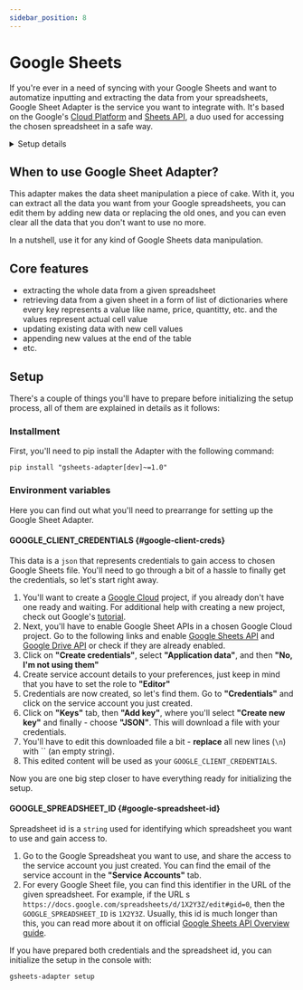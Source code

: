 ```yaml
---
sidebar_position: 8
---
```


# Google Sheets

If you're ever in a need of syncing with your Google Sheets and want to automatize inputting and extracting the data from your spreadsheets, Google Sheet Adapter is the service you want to integrate with.
It's based on the Google's [Cloud Platform](https://console.cloud.google.com/) and [Sheets API](https://developers.google.com/sheets/api), a duo used for accessing the chosen spreadsheet in a safe way.

<details>
  <summary>Setup details</summary>
  <div>
    <div><p><b>Environment variables:</b></p>
        <ul>
            <li>GOOGLE_CLIENT_CREDENTIALS</li>
            <li>GOOGLE_SPREADSHEET_ID</li>
        </ul>
    </div>
    <div>
        <p><b>Installment:</b></p>
        <ul>
            <li><code>pip install "gsheets-adapter[dev]~=1.0"</code></li>
        </ul>
    </div>
    <div>
        <p><b>Initialize setup:</b></p>
        <ul><li><p><code>gsheets-adapter setup</code></p></li></ul>
    </div>
  </div>
</details>

## When to use Google Sheet Adapter?

This adapter makes the data sheet manipulation a piece of cake. With it, you can extract all the data you want from your Google spreadsheets, 
you can edit them by adding new data or replacing the old ones, and you can even clear all the data that you don't want to use no more.

In a nutshell, use it for any kind of Google Sheets data manipulation.

## Core features
- extracting the whole data from a given spreadsheet
- retrieving data from a given sheet in a form of list of dictionaries where every key represents a value like name, price, quantitty, etc. and the values represent actual cell value
- updating existing data with new cell values
- appending new values at the end of the table
- etc.

## Setup
There's a couple of things you'll have to prepare before initializing the setup process, all of them are explained in details as it follows:  
### Installment
First, you'll need to pip install the Adapter with the following command:
```console
pip install "gsheets-adapter[dev]~=1.0"
```
### Environment variables
Here you can find out what you'll need to prearrange for setting up the Google Sheet Adapter. 
#### GOOGLE_CLIENT_CREDENTIALS {#google-client-creds}
This data is a `json` that represents credentials to gain access to chosen Google Sheets file. 
You'll need to go through a bit of a hassle to finally get the credentials, so let's start right away.

1. You'll want to create a [Google Cloud](https://console.cloud.google.com/) project, if you already don't have one ready and waiting. For additional help with creating a new project, check out Google's [tutorial](https://developers.google.com/workspace/guides/create-project).
2. Next, you'll have to enable Google Sheet APIs in a chosen Google Cloud project. Go to the following links and enable [Google Sheets API](https://console.cloud.google.com/apis/library/sheets.googleapis.com) and [Google Drive API](https://console.cloud.google.com/apis/library/drive.googleapis.com) or check if they are already enabled.
3. Click on **"Create credentials"**, select **"Application data"**, and then **"No, I'm not using them"**
4. Create service account details to your preferences, just keep in mind that you have to set the role to **"Editor"**
5. Credentials are now created, so let's find them. Go to **"Credentials"** and click on the service account you just created.
6. Click on **"Keys"** tab, then **"Add key"**, where you'll select **"Create new key"** and finally - choose **"JSON"**. This will download a file with your credentials.
7. You'll have to edit this downloaded file a bit - **replace** all new lines (`\n`) with `` (an empty string).
8. This edited content will be used as your `GOOGLE_CLIENT_CREDENTIALS`.

Now you are one big step closer to have everything ready for initializing the setup.

#### GOOGLE_SPREADSHEET_ID {#google-spreadsheet-id}
Spreadsheet id is a `string` used for identifying which spreadsheet you want to use and gain access to.

1. Go to the Google Spreadsheat you want to use, and share the access to the service account you just created. You can find the email of the service account in the **"Service Accounts"** tab.
2. For every Google Sheet file, you can find this identifier in the URL of the given spreadsheet. For example, if the URL s `https://docs.google.com/spreadsheets/d/1X2Y3Z/edit#gid=0`, then the `GOOGLE_SPREADSHEET_ID` is `1X2Y3Z`. Usually, this id is much longer than this, you can read more about it on official [Google Sheets API Overview guide](https://developers.google.com/sheets/api/guides/concepts#spreadsheet).

If you have prepared both credentials and the spreadsheet id, you can initialize the setup in the console with:

```console
gsheets-adapter setup
```
